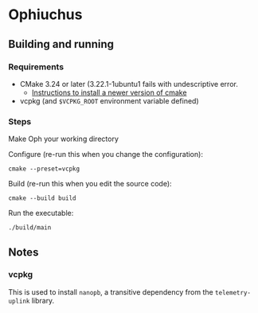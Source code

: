 # Ophiuchus

## Building and running

### Requirements
- CMake 3.24 or later (3.22.1-1ubuntu1 fails with undescriptive error.
    - [Instructions to install a newer version of cmake](https://apt.kitware.com/)
- vcpkg (and `$VCPKG_ROOT` environment variable defined)

### Steps

Make Oph your working directory

Configure (re-run this when you change the configuration):
```
cmake --preset=vcpkg
```
Build (re-run this when you edit the source code):
```
cmake --build build
```
Run the executable:
```
./build/main
```

## Notes

### vcpkg

This is used to install `nanopb`, a transitive dependency from the `telemetry-uplink` library.